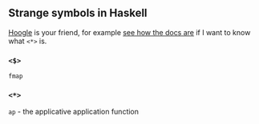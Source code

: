 ## Strange symbols in Haskell

[Hoogle](https://hoogle.haskell.org/) is your friend, for example [see how the docs are](https://hoogle.haskell.org/?hoogle=%3C*%3E&scope=set%3Astackage) if I want to know what `<*>` is.

### `<$>`

`fmap`

### `<*>`

`ap` - the applicative application function
